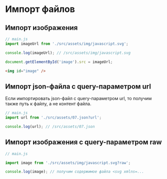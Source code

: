 # Импорт файлов

## Импорт изображения

```js
// main.js
import imageUrl from './src/assets/img/javascript.svg';

console.log(imageUrl); // /src/assets/img/javascript.svg

document.getElementById('image').src = imageUrl;
```

```html
<img id="image" />
```

## Импорт json-файла с query-параметром url

Если импортировать json-файл с query-параметром url, то получим также путь к файлу, а не контент файла.

```js
// main.js
import url from './src/assets/07.json?url';

console.log(url); // /src/assets/07.json
```

## Импорт изображения с query-параметром raw

```js
// main.js

import image from './src/assets/img/javascript.svg?raw';

console.log(image); // получим содержимое файла <svg xmlns=...
```